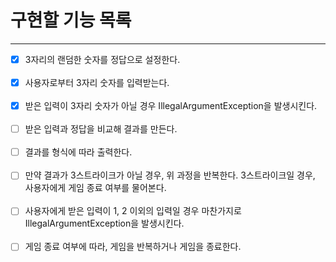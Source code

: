 구현할 기능 목록
==
---
- [X] 3자리의 랜덤한 숫자를 정답으로 설정한다.<br/><br/>
- [X] 사용자로부터 3자리 숫자를 입력받는다.<br/><br/>
- [X] 받은 입력이 3자리 숫자가 아닐 경우 IllegalArgumentException을 발생시킨다.<br/><br/>
- [ ] 받은 입력과 정답을 비교해 결과를 만든다.<br/><br/>
- [ ] 결과를 형식에 따라 출력한다.<br/><br/>
- [ ] 만약 결과가 3스트라이크가 아닐 경우, 위 과정을 반복한다. 3스트라이크일 경우, 사용자에게 게임 종료 여부를 물어본다.<br/><br/>
- [ ] 사용자에게 받은 입력이 1, 2 이외의 입력일 경우 마찬가지로 IllegalArgumentException을 발생시킨다. <br/><br/>
- [ ] 게임 종료 여부에 따라, 게임을 반복하거나 게임을 종료한다.<br/><br/>
